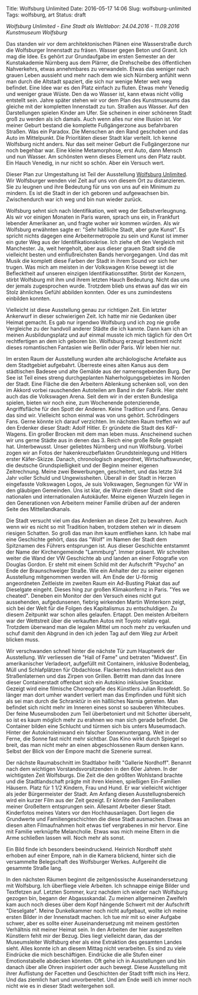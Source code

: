 Title: Wolfsburg Unlimited
Date: 2016-05-17 14:06
Slug: wolfsburg-unlimited
Tags: wolfsburg, art
Status: draft

_Wolfsburg Unlimited - Eine Stadt als Weltlabor: 24.04.2016 - 11.09.2016 Kunstmuseum Wolfsburg_

Das standen wir vor dem architektonischen Plänen eine Wasserstraße durch die Wolfsburger Innenstadt zu fräsen. Wasser gegen Beton und Granit. Ich mag die Idee. Es gehört zur Grundaufgabe im ersten Semester an der Kunstakademie Nürnberg aus dem Plärrer, die Drehscheibe des öffentlichen Nahverkehrs, etwas annehmbares zu verwandeln. Etwas das weniger nach grauen Leben aussieht und mehr nach dem wie sich Nürnberg anfühlt wenn man durch die Altstadt spaziert, die sich nur wenige Meter weit weg befindet. Eine Idee war es den Platz einfach zu fluten. Etwas mehr Venedig und weniger graue Wüste. Den da wo Wasser ist, kann etwas nicht völlig entstellt sein. Jahre später stehen wir vor dem Plan des Kunstmuseums das gleiche mit der kompletten Innenstadt zu tun. Straßen aus Wasser. Auf den Darstellungen spielen Kinder am Ufer. Sie scheinen in einer schöneren Stadt groß zu werden als ich damals. Auch wenn alles nur eine Illusion ist. Vor meiner Geburt bestand die komplette Fußgängerzone aus befahrbaren Straßen. Was ein Paradox. Die Menschen an den Rand geschoben und das Auto im Mittelpunkt. Die Prioritäten dieser Stadt klar verteilt. Ich kenne Wolfsburg nicht anders. Nur das seit meiner Geburt die Fußgängerzone nur noch begehbar war. Eine kleine Metamorphose, erst Auto, dann Mensch und nun Wasser. Am schönsten wenn dieses Element uns den Platz raubt. Ein Hauch Venedig, in nur nicht so schön. Aber ein Versuch wert.

Dieser Plan zur Umgestaltung ist Teil der Ausstellung [Wolfsburg Unlimited](http://www.kunstmuseum-wolfsburg.de/ausstellungen/wolfsburg-unlimited-eine-stadt-als-weltlabor/). Wir Wolfsburger wenden viel Zeit auf uns von diesem Ort zu distanzieren. Sie zu leugnen und ihre Bedeutung für uns von uns auf ein Minimum zu mindern. Es ist die Stadt in der ich geboren und aufgewachsen bin. Zwischendurch war ich weg und bin nun wieder zurück.

Wolfsburg sehnt sich nach Identifikation, weit weg der Selbstverleugnung. Als wir vor einigen Monaten in Paris waren, sprach uns ein, in Frankfurt lebender Amerikaner an, und fragte woher wir kommen würden. Als wir Wolfsburg erwähnten sagte er: "Sehr häßliche Stadt, aber gute Kunst". Es spricht nichts dagegen eine Arbeitermetropole zu sein und Kunst ist immer ein guter Weg aus der Identifikationskrise. Ich ziehe oft den Vergleich mit Manchester. Ja, weit hergeholt, aber aus dieser grauen Stadt sind die vielleicht besten und einflußreichsten Bands hervorgegangen. Und das mit Musik die komplett diese Farben der Stadt in ihrem Sound vor sich her trugen. Was mich am meisten in der Volkswagen Krise bewegt ist die Beflecktheit auf unseren einzigen Identifikationsstifter. Stirbt der Konzern, stirbt Wolfsburg mit ihm und ihrem letzten Hauch Bedeutung. Nicht das uns der jemals zugesprochen wurde. Trotzdem blieb uns etwas auf das wir ein Stolz ähnliches Gefühl abbilden konnten. Oder es uns zumindestens einbilden konnten.

Vielleicht ist diese Ausstellung genau zur richtigen Zeit. Ein letzter Ankerwurf in dieser schwierigen Zeit. Ich hatte mir nie Gedanken über Heimat gemacht. Es gab nur irgendwo Wolfsburg und ich zog nie große Vergleiche zu der handvoll anderer Städte die ich kannte. Dann kam ich an meinen Ausbildungsplatz und auf einmal musste ich mich täglich für den Ort rechtfertigen an dem ich geboren bin. Wolfsburg erzeugt bestimmt nicht dieses romantischen Fantasien wie Berlin oder Paris. Wir leben hier nur.

Im ersten Raum der Ausstellung wurden alte archäologische Artefakte aus dem Stadtgebiet aufgebahrt. Überreste eines alten Kanus aus dem städtischen Badesee und alte Gemälde aus der namensgebenden Burg. Der See ist Teil eines streng durchgeplanten Naherholgungsgebietes im Norden der Stadt. Eine Fläche die den Arbeitern Ablenkung schenken soll, von den im Akkord vorbei rauschenden Autoteilen am Band in der Fabrik. Hier steht auch das die Volkswagen Arena. Seit dem wir in der ersten Bundesliga spielen, bieten wir noch eine, zum Wochenende potenzierende, Angriffsfläche für den Spott der Anderen. Keine Tradition und Fans. Genau das sind wir. Vielleicht schon einmal was von uns gehört. Schrödingers Fans. Gerne könnte ich darauf verzichten. Im nächsten Raum treffen wir auf den Erdenker dieser Stadt: Adolf Hitler. Er gründete die Stadt des KdF-Wagens. Ein großer Brocken mit dem man leben muss. Anscheinend suchen wir uns gerne Städte aus in denen das 3. Reich eine große Rolle gespielt hat. Unterbewusst. Unser geliebtes Nürnberg und nun Wolfsburg. Vorbei zogen wir an Fotos der hakenkreuzbeflakten Grundsteinlegung und Hitlers erster Käfer-Skizze. Danach, chronologisch angeordnet, Wirtschaftswunder, die deutsche Grundspießigkeit und der Beginn meiner eigenen Zeitrechnung. Meine zwei Bewerbungen, gescheitert, und das letzte 3/4 Jahr voller Schuld und Ungewissheiten. Überall in der Stadt in Herzen eingefasste Volkswagen Logos, Je suis Volkswagen, Segnungen für VW in den gläubigen Gemeinden. Uns ist klar, die Wurzeln dieser Stadt sind die nationalen und internationalen Autokäufer. Meine eigenen Wurzeln liegen in den Generationen von Arbeitern meiner Familie drüben auf der anderen Seite des Mittellandkanals.

Die Stadt versucht viel um das Andenken an diese Zeit zu bewahren. Auch wenn wir es nicht so mit Tradition haben, trotzdem stehen wir in diesem riesigen Schatten. So groß das man ihm kaum entfliehen kann. Ich habe mal eine Geschichte gehört, dass das "Wolf" im Namen der Stadt dem Spitznamen des Führers entsprungen ist. Aus dieser Geschichte entstammt der Name der Kirchengemeinde "Lammburg". Immer präsent. Wir schreiten weiter die Wand der VW Geschichte ab und landen an einer Fotografie von Douglas Gordon. Er steht mit einem Schild mit der Aufschrift "Psycho" an Ende der Braunschweiger Straße. Wie ein Anhalter der zu seiner eigenen Ausstellung mitgenommen werden will. Am Ende der U-förmig angeordneten Zeitleiste im zweiten Raum ein Ad-Busting Plakat das auf Dieselgate eingeht. Dieses hing zur großen Klimakonfernz in Paris. "Yes we cheated". Deneben ein Monitor der den Versuch eines nicht gut aussehenden, aufgedunsenen, fiebrig wirkenden Martin Winterkorn zeigt, sich bei der Welt für die Folgen des Kapitalismus zu entschuldigen. Zu diesem Zeitpunkt war schon alles gelaufen. Ertappt. Den meisten Arbeitern war der Wettstreit über die verkauften Autos mit Toyoto relativ egal. Trotzdem überwand man die legalen Mittel um noch mehr zu verkaufen und schuf damit den Abgrund in den ich jeden Tag auf dem Weg zur Arbeit blicken muss.

Wir verschwanden schnell hinter die nächste Tür zum Hauptwerk der Ausstellung. Wir verliessen die "Hall of Fame" und betraten "Midwest". Ein amerikanischer Verladeort, aufgefüllt mit Containern, inklusive Bodenbelag, Müll und Schlafplätzen für Obdachlose. Flackernes Industrielicht aus den Straßenlaternen und das Zirpen von Grillen. Betritt man dann das Innere dieser Containerstadt offenbart sich ein Autokino inklusive Snackbar. Gezeigt wird eine filmische Choreografie des Künstlers Julian Rosefeldt. So länger man dort umher wandert verliert man das Empfinden und fühlt sich als sei man durch die Schranktür in ein häßliches Narnia getreten. Man befindet sich nicht mehr im Inneren eines sonst so sauberen Whitecubes. Der feine Museumsboden zum Teil überbetoniert und mit Schotter überseht, so ist es kaum möglich mehr zu erahnen wo man sich gerade befindet. Die Container bilden eine Schlucht und türmen sich bis unters Museumsdach. Hinter der Autokinoleinwand ein falscher Sonnenuntergang. Weit in der Ferne, die Sonne fast nicht mehr sichtbar. Das Kino wirkt durch Spiegel so breit, das man nicht mehr an einen abgeschlossenen Raum denken kann. Selbst der Blick von der Empore macht die Szenerie surreal.

Der nächste Raumabschnitt im Stadtlabor heißt "Gallerie Nordhoff". Benannt nach dem wichtigen Vorstandsvorsitzenden in den 60er Jahren. In der wichtigsten Zeit Wolfsburgs. Die Zeit die den größten Wohlstand brachte und die Stadtlandschaft prägte mit ihren kleinen, spießigen Ein-Familien Häusern. Platz für 1 1/2 Kindern, Frau und Hund. Er war vielleicht wichtiger als jeder Bürgermeister der Stadt. Am Anfang diesen Ausstellugnsbereich wird ein kurzer Film aus der Zeit gezeigt. Er könnte den Familienalben meiner Großeltern entsprungen sein. Allesamt Arbeiter dieser Stadt. Kinderfotos meines Vaters vor den Hochhausanlagen. Dort liegen die Grundwerte und Familiengeschichten die diese Stadt ausmachen. Etwas an diesen alten Filmaufnahmen holt etwas tief vergrabenes in mir hervor. Eine mit Familie verknüpfte Melancholie. Etwas was mich meine Eltern in die Arme schließen lassen will. Noch mehr als sonst.

Ein Bild finde ich besonders beeindruckend. Heinrich Nordhoff steht erhoben auf einer Empore, nah in die Kamera blickend, hinter sich die versammelte Belegschaft des Wolfsburger Werkes. Aufgereiht die gesammte Straße lang.

In den nächsten Räumen beginnt die zeitgenössische Auseinandersetzung mit Wolfsburg. Ich überfliege viele Arbeiten. Ich schnappe einige Bilder und Textfetzen auf. Letzten Sommer, kurz nachdem ich wieder nach Wolfsburg gezogen bin, begann der Abgassskandal. Zu meinen allgemeinen Zweifeln kam auch noch dieses über dem Kopf hängende Schwert mit der Aufschrift "Dieselgate". Meine Dunkelkammer noch nicht aufgebaut, wollte ich meine ersten Bilder in der Innenstadt machen. Ich tue mir mit so einer Aufgabe schwer, aber es sollte einer Auseinandersetzung mit meinem gestörten Verhältnis mit meiner Heimat sein. In den Arbeiten der hier ausgestellten Künstlern fehlt mir der Bezug. Dies liegt vielleicht daran, das der Museumsleiter Wolfsburg eher als eine Extraktion des gesamten Landes sieht. Alles konnte ich an diesem Mittag nicht verarbeiten. Es sind zu viele Eindrücke die mich beschäftigen. Eindrücke die alle Stufen einer Emotionstabelle abdecken könnten. Oft gehe ich in Ausstellungen und bin danach über alle Ohren inspiriert oder auch bewegt. Diese Ausstellung mit ihrer Auflistung der Facetten und Geschichten der Stadt trifft mich ins Herz. Und das ziemlich hart und unvorbereitet. Und am Ende weiß ich immer noch nicht wie es in dieser Stadt weitergehen soll.
